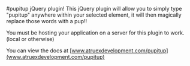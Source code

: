 #pupitup jQuery plugin!
This jQuery plugin will allow you to simply type "pupitup" anywhere within your selected element, it will then magically replace those words with a pup!!

You must be hosting your application on a server for this plugin to work. (local or otherwise)

You can view the docs at [www.atruexdevelopment.com/pupitup](www.atruexdevelopment.com/pupitup)